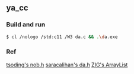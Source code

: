 ## ya_cc

### Build and run
```sh
$ cl /nologo /std:c11 /W3 da.c && .\da.exe
```

### Ref
[tsoding's nob.h](https://github.com/tsoding/nob.h/blob/main/nob.h)
[saracalihan's da.h](https://github.com/saracalihan/rey/blob/main/src/da.h)
[ZIG's ArrayList](https://ziglang.org/documentation/master/std/#std.array_list.ArrayList)
